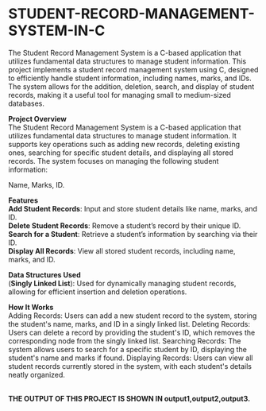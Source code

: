 # STUDENT-RECORD-MANAGEMENT-SYSTEM-IN-C
The Student Record Management System is a C-based application that utilizes fundamental data structures to manage student information.
This project implements a student record management system using C, designed to efficiently handle student information, including names, marks, and IDs. The system allows for the addition, deletion, search, and display of student records, making it a useful tool for managing small to medium-sized databases.

**Project Overview**<br>
The Student Record Management System is a C-based application that utilizes fundamental data structures to manage student information. It supports key operations such as adding new records, deleting existing ones, searching for specific student details, and displaying all stored records. The system focuses on managing the following student information:

Name, Marks, ID.

**Features**
<br>**Add Student Records**: Input and store student details like name, marks, and ID.
<br>
**Delete Student Records**: Remove a student’s record by their unique ID.
<br>
**Search for a Student**: Retrieve a student’s information by searching via their ID.
<br>
**Display All Records**: View all stored student records, including name, marks, and ID.

**Data Structures Used**<br>
(**Singly Linked List**): Used for dynamically managing student records, allowing for efficient insertion and deletion operations.

**How It Works**<br>
Adding Records: Users can add a new student record to the system, storing the student's name, marks, and ID in a singly linked list.
Deleting Records: Users can delete a record by providing the student's ID, which removes the corresponding node from the singly linked list.
Searching Records: The system allows users to search for a specific student by ID, displaying the student's name and marks if found.
Displaying Records: Users can view all student records currently stored in the system, with each student's details neatly organized.

<br>**THE OUTPUT OF THIS PROJECT IS SHOWN IN output1,output2,output3.**

